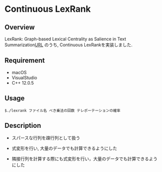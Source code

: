 # Continuous LexRank

## Overview
LexRank: Graph-based Lexical Centrality as Salience in Text Summarization[URL](https://arxiv.org/abs/1109.2128) のうち, Continuous LexRankを実装しました.

## Requirement
- macOS
- VisualStudio
- C++ 12.0.5

## Usage
`$./lexrank ファイル名 べき乗法の回数 テレポーテーションの確率`

## Description
- スパースな行列を疎行列として扱う

- 式変形を行い, 大量のデータでも計算できるようにした

- 隣接行列を計算する際にも式変形を行い，大量のデータでも計算できるようにした